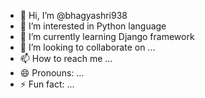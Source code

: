 - 👋 Hi, I’m @bhagyashri938
- 👀 I’m interested in Python language
- 🌱 I’m currently learning Django framework
- 💞️ I’m looking to collaborate on ...
- 📫 How to reach me ...
- 😄 Pronouns: ...
- ⚡ Fun fact: ...

<!---
bhagyashri938/bhagyashri938 is a ✨ special ✨ repository because its `README.md` (this file) appears on your GitHub profile.
You can click the Preview link to take a look at your changes.
--->
